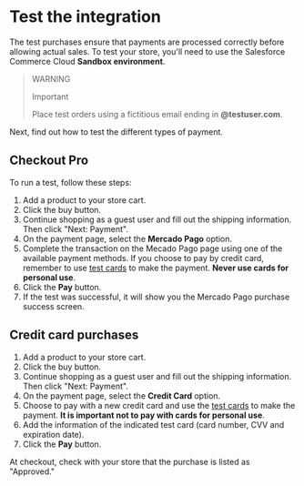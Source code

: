 # Test the integration

The test purchases ensure that payments are processed correctly before allowing actual sales. To test your store, you'll need to use the Salesforce Commerce Cloud **Sandbox environment**.

> WARNING
>
> Important
>
> Place test orders using a fictitious email ending in **@testuser.com**.

Next, find out how to test the different types of payment.

## Checkout Pro

To run a test, follow these steps:

1. Add a product to your store cart.
1. Click the buy button.
1. Continue shopping as a guest user and fill out the shipping information. Then click "Next: Payment".
1. On the payment page, select the **Mercado Pago** option.
1. Complete the transaction on the Mecado Pago page using one of the available payment methods. If you choose to pay by credit card, remember to use [test cards](/developers/en/docs/salesforce-commerce-cloud/additional-content/test-cards) to make the payment. **Never use cards for personal use**.
1. Click the **Pay** button.
1. If the test was successful, it will show you the Mercado Pago purchase success screen.

## Credit card purchases

1. Add a product to your store cart.
1. Click the buy button.
1. Continue shopping as a guest user and fill out the shipping information. Then click "Next: Payment".
1. On the payment page, select the **Credit Card** option.
1. Choose to pay with a new credit card and use the [test cards](/developers/en/docs/salesforce-commerce-cloud/additional-content/test-cards) to make the payment. **It is important not to pay with cards for personal use**.
1. Add the information of the indicated test card (card number, CVV and expiration date).
1. Click the **Pay** button.

At checkout, check with your store that the purchase is listed as "Approved."